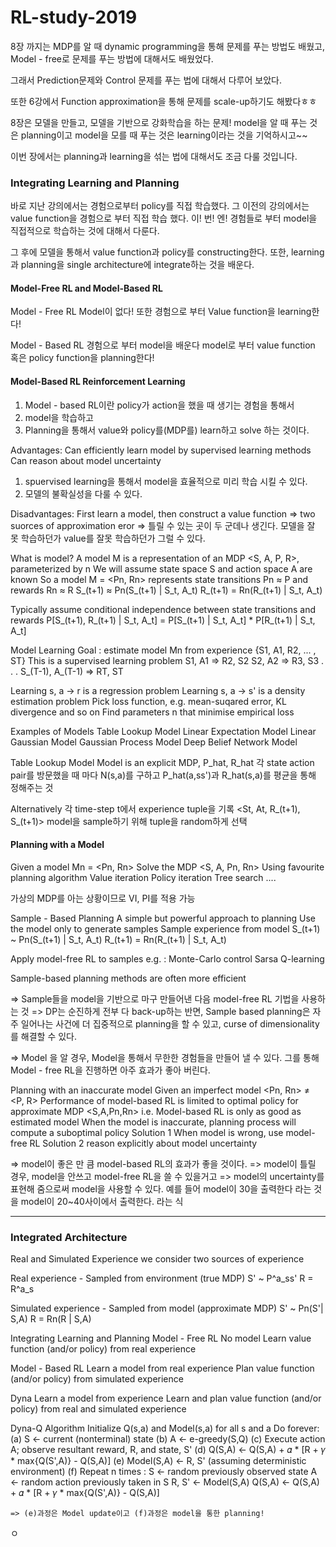 # RL-study-2019
8장 까지는 MDP를 알 때 dynamic programming을 통해 문제를 푸는 방법도 배웠고, Model - free로 문제를 푸는 방법에 대해서도 배웠었다.

그래서 Prediction문제와 Control 문제를 푸는 법에 대해서 다루어 보았다.

또한 6강에서 Function approximation을 통해 문제를 scale-up하기도 해봤다ㅎㅎ

8장은 모델을 만들고, 모델을 기반으로 강화학습을 하는 문제! model을 알 때 푸는 것은 planning이고 model을 모를 때 푸는 것은 learning이라는 것을 기억하시고~~

이번 장에서는 planning과 learning을 섞는 법에 대해서도 조금 다룰 것입니다.

### Integrating Learning and Planning
바로 지난 강의에서는 경험으로부터 policy를 직접 학습했다.
그 이전의 강의에서는 value function을 경험으로 부터 직접 학습 했다.
이! 번! 엔! 경험들로 부터 model을 직접적으로 학습하는 것에 대해서 다룬다.

그 후에 모델을 통해서 value function과 policy를 constructing한다.
또한, learning과 planning을 single architecture에 integrate하는 것을 배운다.

#### Model-Free RL and Model-Based RL
Model - Free RL
  Model이 없다! 또한 경험으로 부터 Value function을 learning한다!

Model - Based RL
  경험으로 부터 model을 배운다
  model로 부터 value function 혹은 policy function을 planning한다!

#### Model-Based RL Reinforcement Learning
1. Model - based RL이란 policy가 action을 했을 때 생기는 경험을 통해서
2. model을 학습하고
3. Planning을 통해서 value와 policy를(MDP를) learn하고 solve 하는 것이다.

Advantages:
  Can efficiently learn model by supervised learning methods
  Can reason about model uncertainty
  1. spuervised learning을 통해서 model을 효율적으로 미리 학습 시킬 수 있다.
  2. 모델의 불확실성을 다룰 수 있다.

Disadvantages:
  First learn a model, then construct a value function
    => two suorces of approximation eror
    => 틀릴 수 있는 곳이 두 군데나 생긴다. 모델을 잘 못 학습하던가 value를 잘못 학습하던가 그럴 수 있다.

What is model?
  A model M is a representation of an MDP <S, A, P, R>, parameterized by n
  We will assume state space S and action space A are known
  So a model M = <Pn, Rn> represents state transitions Pn ≈ P and rewards Rn ≈ R
    S_(t+1) ≈ Pn(S_(t+1) | S_t, A_t)
    R_(t+1) = Rn(R_(t+1) | S_t, A_t)

  Typically assume conditional independence between state transitions and rewards
    P[S_(t+1), R_(t+1) | S_t, A_t] = P[S_(t+1) | S_t, A_t] * P[R_(t+1) | S_t, A_t]

Model Learning
  Goal : estimate model Mn from experience {S1, A1, R2, ... , ST}
  This is a supervised learning problem
        S1, A1 => R2, S2
        S2, A2 => R3, S3
                .
                .
                .
  S_(T-1), A_(T-1) => RT, ST

  Learning s, a -> r  is a regression problem
  Learning s, a -> s' is a density estimation problem
  Pick loss function, e.g. mean-suqared error, KL divergence and so on
  Find parameters n that minimise empirical loss

Examples of Models
  Table Lookup Model
  Linear Expectation Model
  Linear Gaussian Model
  Gaussian Process Model
  Deep Belief Network Model

Table Lookup Model
  Model is an explicit MDP, P_hat, R_hat
  각 state action pair를 방문했을 때 마다 N(s,a)를 구하고
  P_hat(a,ss')과 R_hat(s,a)를 평균을 통해 정해주는 것

  Alternatively
    각 time-step t에서 experience tuple을 기록 <St, At, R_(t+1), S_(t+1)>
    model을 sample하기 위해 tuple을 random하게 선택

#### Planning with a Model
  Given a model Mn = <Pn, Rn>
  Solve the MDP <S, A, Pn, Rn>
  Using favourite planning algorithm
    Value iteration
    Policy iteration
    Tree search
    ....

  가상의 MDP를 아는 상황이므로 VI, PI를 적용 가능

Sample - Based Planning
  A simple but powerful approach to planning
  Use the model only to generate samples
  Sample experience from model
    S_(t+1) ~ Pn(S_(t+1) | S_t, A_t)
    R_(t+1) = Rn(R_(t+1) | S_t, A_t)

  Apply model-free RL to samples e.g. :
    Monte-Carlo control
    Sarsa
    Q-learning

  Sample-based planning methods are often more efficient

  => Sample들을 model을 기반으로 마구 만들어낸 다음 model-free RL 기법을 사용하는 것
  => DP는 순진하게 전부 다 back-up하는 반면, Sample based planning은 자주 일어나는
  사건에 더 집중적으로 planning을 할 수 있고, curse of dimensionality를 해결할 수 있다.

=> Model 을 알 경우, Model을 통해서 무한한 경험들을 만들어 낼 수 있다. 그를 통해
Model - free RL을 진행하면 아주 효과가 좋아 버린다.

Planning with an inaccurate model
  Given an imperfect model <Pn, Rn> ≠ <P, R>
  Performance of model-based RL is limited to optimal policy for approximate MDP <S,A,Pn,Rn>
  i.e. Model-based RL is only as good as estimated model
  When the model is inaccurate, planning process will compute a suboptimal policy
  Solution 1
    When model is wrong, use model-free RL
  Solution 2
    reason explicitly about model uncertainty

  => model이 좋은 만 큼 model-based RL의 효과가 좋을 것이다.
  => model이 틀릴 경우, model을 안쓰고 model-free RL을 쓸 수 있을거고
  => model의 uncertainty를 표현해 줌으로써 model을 사용할 수 있다.
    예를 들어 model이 30을 출력한다 라는 것을 model이 20~40사이에서 출력한다. 라는 식

***************

### Integrated Architecture

Real and Simulated Experience
  we consider two sources of experience

  Real experience - Sampled from environment (true MDP)
    S' ~ P^a_ss'
    R  = R^a_s

  Simulated experience - Sampled from model (approximate MDP)
    S' ~ Pn(S'| S,A)
    R  = Rn(R | S,A)

Integrating Learning and Planning
  Model - Free RL
    No model
    Learn value function (and/or policy) from real experience

  Model - Based RL
    Learn a model from real experience
    Plan value function (and/or policy) from simulated experience

  Dyna
    Learn a model from experience
    Learn and plan value function (and/or policy) from real and simulated experience

Dyna-Q Algorithm
  Initialize Q(s,a) and Model(s,a) for all s and a
  Do forever:
    (a) S <- current (nonterminal) state
    (b) A <- e-greedy(S,Q)
    (c) Execute action A; observe resultant reward, R, and state, S'
    (d) Q(S,A) <- Q(S,A) + 𝛼 * [R + 𝛾 * max{Q(S',A)} - Q(S,A)]
    (e) Model(S,A) <- R, S' (assuming deterministic environment)
    (f) Repeat n times :
        S <- random previously observed state
        A <- random action previously taken in S
        R, S' <- Model(S,A)
        Q(S,A) <- Q(S,A) + 𝛼 * [R + 𝛾 * max{Q(S',A)} - Q(S,A)]

    => (e)과정은 Model update이고 (f)과정은 model을 통한 planning!
















ㅇ
